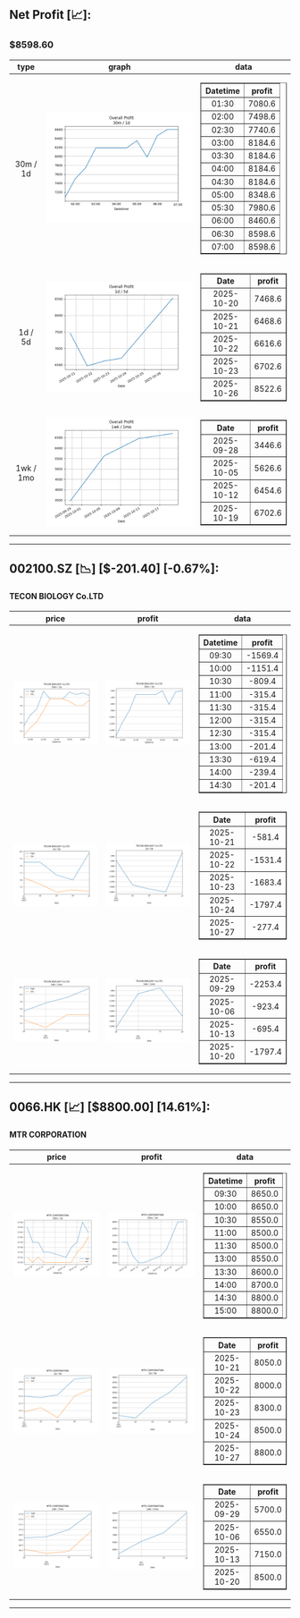 ## Net Profit [📈]:
### $8598.60
|type|graph|data|
|:---:|:---:|:---:|
|30m / 1d|![net_profit](image/overall_30m-1d.png)|<table border="1" class="dataframe"> <thead> <tr style="text-align: center;"> <th>Datetime</th> <th>profit</th> </tr> </thead> <tbody> <tr> <td>01:30</td> <td>7080.6</td> </tr> <tr> <td>02:00</td> <td>7498.6</td> </tr> <tr> <td>02:30</td> <td>7740.6</td> </tr> <tr> <td>03:00</td> <td>8184.6</td> </tr> <tr> <td>03:30</td> <td>8184.6</td> </tr> <tr> <td>04:00</td> <td>8184.6</td> </tr> <tr> <td>04:30</td> <td>8184.6</td> </tr> <tr> <td>05:00</td> <td>8348.6</td> </tr> <tr> <td>05:30</td> <td>7980.6</td> </tr> <tr> <td>06:00</td> <td>8460.6</td> </tr> <tr> <td>06:30</td> <td>8598.6</td> </tr> <tr> <td>07:00</td> <td>8598.6</td> </tr> </tbody></table>|
|1d / 5d|![net_profit](image/overall_1d-5d.png)|<table border="1" class="dataframe"> <thead> <tr style="text-align: center;"> <th>Date</th> <th>profit</th> </tr> </thead> <tbody> <tr> <td>2025-10-20</td> <td>7468.6</td> </tr> <tr> <td>2025-10-21</td> <td>6468.6</td> </tr> <tr> <td>2025-10-22</td> <td>6616.6</td> </tr> <tr> <td>2025-10-23</td> <td>6702.6</td> </tr> <tr> <td>2025-10-26</td> <td>8522.6</td> </tr> </tbody></table>|
|1wk / 1mo|![net_profit](image/overall_1wk-1mo.png)|<table border="1" class="dataframe"> <thead> <tr style="text-align: center;"> <th>Date</th> <th>profit</th> </tr> </thead> <tbody> <tr> <td>2025-09-28</td> <td>3446.6</td> </tr> <tr> <td>2025-10-05</td> <td>5626.6</td> </tr> <tr> <td>2025-10-12</td> <td>6454.6</td> </tr> <tr> <td>2025-10-19</td> <td>6702.6</td> </tr> </tbody></table>|
---
## 002100.SZ [📉] [$-201.40] [-0.67%]:
#### TECON BIOLOGY Co.LTD
|price|profit|data|
|:---:|:---:|:---:|
|![price](image/002100.SZ_30m-1d_price.png)|![profit](image/002100.SZ_30m-1d_profit.png)|<table border="1" class="dataframe"> <thead> <tr style="text-align: center;"> <th>Datetime</th> <th>profit</th> </tr> </thead> <tbody> <tr> <td>09:30</td> <td>-1569.4</td> </tr> <tr> <td>10:00</td> <td>-1151.4</td> </tr> <tr> <td>10:30</td> <td>-809.4</td> </tr> <tr> <td>11:00</td> <td>-315.4</td> </tr> <tr> <td>11:30</td> <td>-315.4</td> </tr> <tr> <td>12:00</td> <td>-315.4</td> </tr> <tr> <td>12:30</td> <td>-315.4</td> </tr> <tr> <td>13:00</td> <td>-201.4</td> </tr> <tr> <td>13:30</td> <td>-619.4</td> </tr> <tr> <td>14:00</td> <td>-239.4</td> </tr> <tr> <td>14:30</td> <td>-201.4</td> </tr> </tbody></table>|
|![price](image/002100.SZ_1d-5d_price.png)|![profit](image/002100.SZ_1d-5d_profit.png)|<table border="1" class="dataframe"> <thead> <tr style="text-align: center;"> <th>Date</th> <th>profit</th> </tr> </thead> <tbody> <tr> <td>2025-10-21</td> <td>-581.4</td> </tr> <tr> <td>2025-10-22</td> <td>-1531.4</td> </tr> <tr> <td>2025-10-23</td> <td>-1683.4</td> </tr> <tr> <td>2025-10-24</td> <td>-1797.4</td> </tr> <tr> <td>2025-10-27</td> <td>-277.4</td> </tr> </tbody></table>|
|![price](image/002100.SZ_1wk-1mo_price.png)|![profit](image/002100.SZ_1wk-1mo_profit.png)|<table border="1" class="dataframe"> <thead> <tr style="text-align: center;"> <th>Date</th> <th>profit</th> </tr> </thead> <tbody> <tr> <td>2025-09-29</td> <td>-2253.4</td> </tr> <tr> <td>2025-10-06</td> <td>-923.4</td> </tr> <tr> <td>2025-10-13</td> <td>-695.4</td> </tr> <tr> <td>2025-10-20</td> <td>-1797.4</td> </tr> </tbody></table>|
---
## 0066.HK [📈] [$8800.00] [14.61%]:
#### MTR CORPORATION
|price|profit|data|
|:---:|:---:|:---:|
|![price](image/0066.HK_30m-1d_price.png)|![profit](image/0066.HK_30m-1d_profit.png)|<table border="1" class="dataframe"> <thead> <tr style="text-align: center;"> <th>Datetime</th> <th>profit</th> </tr> </thead> <tbody> <tr> <td>09:30</td> <td>8650.0</td> </tr> <tr> <td>10:00</td> <td>8650.0</td> </tr> <tr> <td>10:30</td> <td>8550.0</td> </tr> <tr> <td>11:00</td> <td>8500.0</td> </tr> <tr> <td>11:30</td> <td>8500.0</td> </tr> <tr> <td>13:00</td> <td>8550.0</td> </tr> <tr> <td>13:30</td> <td>8600.0</td> </tr> <tr> <td>14:00</td> <td>8700.0</td> </tr> <tr> <td>14:30</td> <td>8800.0</td> </tr> <tr> <td>15:00</td> <td>8800.0</td> </tr> </tbody></table>|
|![price](image/0066.HK_1d-5d_price.png)|![profit](image/0066.HK_1d-5d_profit.png)|<table border="1" class="dataframe"> <thead> <tr style="text-align: center;"> <th>Date</th> <th>profit</th> </tr> </thead> <tbody> <tr> <td>2025-10-21</td> <td>8050.0</td> </tr> <tr> <td>2025-10-22</td> <td>8000.0</td> </tr> <tr> <td>2025-10-23</td> <td>8300.0</td> </tr> <tr> <td>2025-10-24</td> <td>8500.0</td> </tr> <tr> <td>2025-10-27</td> <td>8800.0</td> </tr> </tbody></table>|
|![price](image/0066.HK_1wk-1mo_price.png)|![profit](image/0066.HK_1wk-1mo_profit.png)|<table border="1" class="dataframe"> <thead> <tr style="text-align: center;"> <th>Date</th> <th>profit</th> </tr> </thead> <tbody> <tr> <td>2025-09-29</td> <td>5700.0</td> </tr> <tr> <td>2025-10-06</td> <td>6550.0</td> </tr> <tr> <td>2025-10-13</td> <td>7150.0</td> </tr> <tr> <td>2025-10-20</td> <td>8500.0</td> </tr> </tbody></table>|
---
